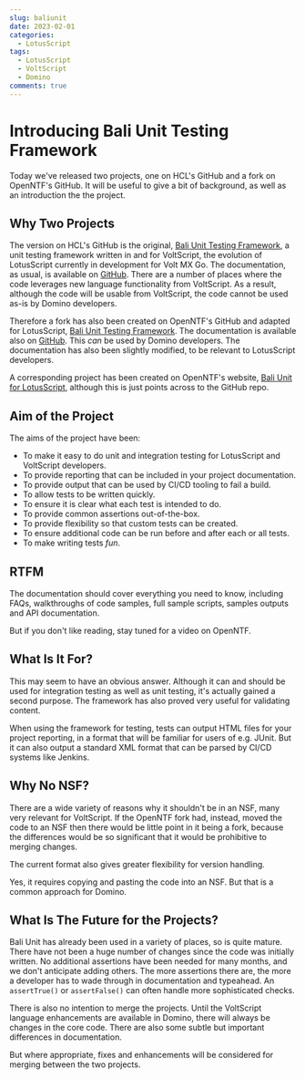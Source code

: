 ```yaml
---
slug: baliunit
date: 2023-02-01
categories:
  - LotusScript
tags: 
  - LotusScript
  - VoltScript
  - Domino
comments: true
---
```

# Introducing Bali Unit Testing Framework

Today we've released two projects, one on HCL's GitHub and a fork on OpenNTF's GitHub. It will be useful to give a bit of background, as well as an introduction the the project.

<!-- more -->

## Why Two Projects

The version on HCL's GitHub is the original, [Bali Unit Testing Framework](https://github.com/HCL-TECH-SOFTWARE/bali-unit), a unit testing framework written in and for VoltScript, the evolution of LotusScript currently in development for Volt MX Go. The documentation, as usual, is available on [GitHub](https://opensource.hcltechsw.com/bali-unit/). There are a number of places where the code leverages new language functionality from VoltScript. As a result, although the code will be usable from VoltScript, the code cannot be used as-is by Domino developers.

Therefore a fork has also been created on OpenNTF's GitHub and adapted for LotusScript, [Bali Unit Testing Framework](https://github.com/openntf/bali-unit). The documentation is available also on [GitHub](https://openntf.github.io/bali-unit/). This _can_ be used by Domino developers. The documentation has also been slightly modified, to be relevant to LotusScript developers.

A corresponding project has been created on OpenNTF's website, [Bali Unit for LotusScript](https://openntf.org/main.nsf/project.xsp?r=project/Bali%20Unit%20for%20LotusScript), although this is just points across to the GitHub repo.

## Aim of the Project

The aims of the project have been:

- To make it easy to do unit and integration testing for LotusScript and VoltScript developers.
- To provide reporting that can be included in your project documentation.
- To provide output that can be used by CI/CD tooling to fail a build.
- To allow tests to be written quickly.
- To ensure it is clear what each test is intended to do.
- To provide common assertions out-of-the-box.
- To provide flexibility so that custom tests can be created.
- To ensure additional code can be run before and after each or all tests.
- To make writing tests _fun_.

## RTFM

The documentation should cover everything you need to know, including FAQs, walkthroughs of code samples, full sample scripts, samples outputs and API documentation.

But if you don't like reading, stay tuned for a video on OpenNTF.

## What Is It For?

This may seem to have an obvious answer. Although it can and should be used for integration testing as well as unit testing, it's actually gained a second purpose. The framework has also proved very useful for validating content.

When using the framework for testing, tests can output HTML files for your project reporting, in a format that will be familiar for users of e.g. JUnit. But it can also output a standard XML format that can be parsed by CI/CD systems like Jenkins.

## Why No NSF?

There are a wide variety of reasons why it shouldn't be in an NSF, many very relevant for VoltScript. If the OpenNTF fork had, instead, moved the code to an NSF then there would be little point in it being a fork, because the differences would be so significant that it would be prohibitive to merging changes.

The current format also gives greater flexibility for version handling.

Yes, it requires copying and pasting the code into an NSF. But that is a common approach for Domino.

## What Is The Future for the Projects?

Bali Unit has already been used in a variety of places, so is quite mature. There have not been a huge number of changes since the code was initially written. No additional assertions have been needed for many months, and we don't anticipate adding others. The more assertions there are, the more a developer has to wade through in documentation and typeahead. An `assertTrue()` or `assertFalse()` can often handle more sophisticated checks.

There is also no intention to merge the projects. Until the VoltScript language enhancements are available in Domino, there will always be changes in the core code. There are also some subtle but important differences in documentation.

But where appropriate, fixes and enhancements will be considered for merging between the two projects.
